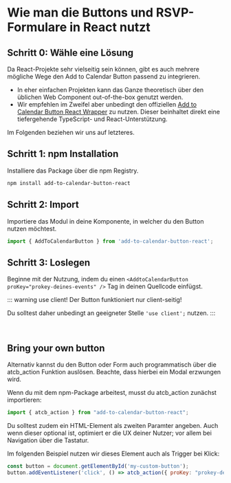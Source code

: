 
# Wie man die Buttons und RSVP-Formulare in React nutzt

## Schritt 0: Wähle eine Lösung

Da React-Projekte sehr vielseitig sein können, gibt es auch mehrere mögliche Wege den Add to Calendar Button passend zu integrieren.

* In eher einfachen Projekten kann das Ganze theoretisch über den üblichen Web Component out-of-the-box genutzt werden.
* Wir empfehlen im Zweifel aber unbedingt den offiziellen [Add to Calendar Button React Wrapper](https://github.com/add2cal/add-to-calendar-button-react) zu nutzen. Dieser beinhaltet direkt eine tiefergehende TypeScript- und React-Unterstützung.

Im Folgenden beziehen wir uns auf letzteres.

## Schritt 1: npm Installation

Installiere das Package über die npm Registry.

```bash
npm install add-to-calendar-button-react
```

## Schritt 2: Import

Importiere das Modul in deine Komponente, in welcher du den Button nutzen möchtest.

```typescript
import { AddToCalendarButton } from 'add-to-calendar-button-react';
```

## Schritt 3: Loslegen

Beginne mit der Nutzung, indem du einen `<AddtoCalendarButton proKey="prokey-deines-events" />` Tag in deinen Quellcode einfügst.

::: warning use client!
Der Button funktioniert nur client-seitig!

Du solltest daher unbedingt an geeigneter Stelle `'use client';` nutzen.
:::

<br />

## Bring your own button

Alternativ kannst du den Button oder Form auch programmatisch über die atcb_action Funktion auslösen. Beachte, dass hierbei ein Modal erzwungen wird.

Wenn du mit dem npm-Package arbeitest, musst du atcb_action zunächst importieren:

```javascript
import { atcb_action } from "add-to-calendar-button-react";
```

Du solltest zudem ein HTML-Element als zweiten Paramter angeben. Auch wenn dieser optional ist, optimiert er die UX deiner Nutzer; vor allem bei Navigation über die Tastatur.

Im folgenden Beispiel nutzen wir dieses Element auch als Trigger bei Klick:

```javascript
const button = document.getElementById('my-custom-button');
button.addEventListener('click', () => atcb_action({ proKey: "prokey-deines-events"}, button));

```
